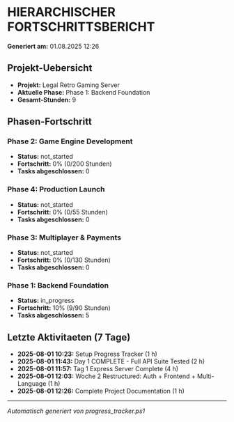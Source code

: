 ﻿# HIERARCHISCHER FORTSCHRITTSBERICHT
**Generiert am:** 01.08.2025 12:26

## Projekt-Uebersicht
- **Projekt:** Legal Retro Gaming Server  
- **Aktuelle Phase:** Phase 1: Backend Foundation
- **Gesamt-Stunden:** 9

## Phasen-Fortschritt
### Phase 2: Game Engine Development
- **Status:** not_started
- **Fortschritt:** 0% (0/200 Stunden)
- **Tasks abgeschlossen:** 0
### Phase 4: Production Launch
- **Status:** not_started
- **Fortschritt:** 0% (0/55 Stunden)
- **Tasks abgeschlossen:** 0
### Phase 3: Multiplayer & Payments
- **Status:** not_started
- **Fortschritt:** 0% (0/130 Stunden)
- **Tasks abgeschlossen:** 0
### Phase 1: Backend Foundation
- **Status:** in_progress
- **Fortschritt:** 10% (9/90 Stunden)
- **Tasks abgeschlossen:** 5
## Letzte Aktivitaeten (7 Tage)
- **2025-08-01 10:23:** Setup Progress Tracker (1 h)
- **2025-08-01 11:43:** Day 1 COMPLETE - Full API Suite Tested (2 h)
- **2025-08-01 11:57:** Tag 1 Express Server Complete (4 h)
- **2025-08-01 12:03:** Woche 2 Restructured: Auth + Frontend + Multi-Language (1 h)
- **2025-08-01 12:26:** Complete Project Documentation (1 h)
---
*Automatisch generiert von progress_tracker.ps1*

